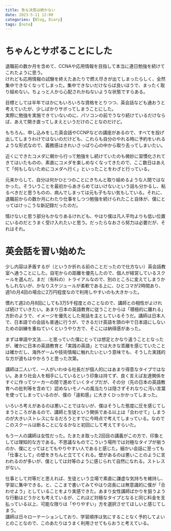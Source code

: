 ```yaml
---
title: 急な決意は続かない
date: 2023-5-11 12:00
categories: [Blog, Diary]
tags: [note]
---
```


# ちゃんとサボることにした

退職前の数か月を含めて、CCNAや応用情報を目指して本当に連日勉強を続けてこれたように思う。  
けれども応用情報の試験を終えたあたりで燃え尽きが出てしまったらしく、全然集中できなくなってしまった。集中できないだけならば良いほうで、まったく取り組めない。ちょっと人から心配されかねないような状態ですらある。

目標としては半年でほかにもいろいろな資格をとりつつ、英会話なども通おうと考えていたが、少しばかりサボってしまうことにした。  
実際に勉強を実施できていないのに、パソコンの前でうなり続けているだけならば、あえて開き直ってしまえというだけのことなのだけど。

もちろん、申し込みをした英会話やCCNPなどの講座があるので、すべてを投げ出してしまうわけではないのだけども、これらも自分のやれる時に予約をいれるような形式なので、義務感はきれいさっぱり心の中から取り去ってしまいたい。

近くにできたコメダに朝から行って勉強をし続けていたのも微妙に習慣化されてきてはいたものの、素直にコメダを楽しめなくなってきたので、ここ数日はあえて「何もしないためにコメダへ行く」といったことをわざと行っている。

元来からして、自分は何かひとつのことにきちんと取り組めるような人間ではなかった。そういうことを最初からあきらめてはいけないという話も分かるし、粘るべきだと思うものの、病んでしまっては元も子もない気もしている。それに、退職前からの数か月にわたり仕事をしつつ勉強を続けられたこと自体が、僕にとってはけっこうな新記録だったのだ。

情けないと思う部分もかなりあるけれども、やはり僕は凡人平均よりも低い位置にいるのだとうまく受け入れたいと思う。だったらなおさら努力は必要だが、それはそれ。

# 英会話を習い始めた

少し内容は矛盾するが（というか折れる前のことだったので仕方ない）英会話教室へ通うことにした。自宅からの距離を優先したので、個人が経営しているスクールを選んだ。まだ（有料の）トライアルなので、別のところに変えてしまうかもしれないが、かなりスケジュールが柔軟である上に、ひとコマが2時間あり、週1の月4回の場合に2万円程度なので利用しやすいのも大きかった。

慣れて週2の月8回にしても3万5千程度とのことなので、講師との相性がよければ続けていきたい。あまり日本の英語教育に従うことからは「積極的に離れる」方針のようで、イメージを優先とした発話を主としているそうだ。講師は日本人で、日本語での会話も普通に行うが、できるだけ英語を頭の中で日本語にしないための訓練を重ねていくというやり方で、そこには納得感があった。

まずは単語や文法……と思っていた僕にとっては想定とかなり違うこととなったが、確かに日本の英語教育と「実践の英語」とでは大きな乖離を感じていたことは確かだし、海外ゲームや技術情報に触れたいという意味でも、そうした実践的な方が道もはやかろうと思った次第。

講師は二人いて、一人がいわゆる社長だが個人的にはあまり得意なタイプではない。あまり社会人を相手にしているという印象は持てず、良く言えば友達関係をすぐに作ってツーカーの間で進めていくタイプだが、その分（先の日本の英語教育への批判等を含めて）認めないモノへの風当たりは隠さずそれなりに汚い言葉を使ってしまっているのが、僕の「違和感」に大きくひっかかってしまった。

いろいろ考えがあるのは悪いことではないが、僕はそうした態度に圧を感じてしまうところがあるので、講師と生徒という関係である以上は「合わせて」しまうのが大きいストレスになるだろうとすでに今時点で考えてしまっている。なのでこのスクールは断ることになるかなと初回にして考えてすらいた。

もう一人の講師は女性だった。たまたま取った2回目の講義がこの方で、印象としては理知的な方である。不思議なものでこういう場所では対極なタイプが揃うのか、僕にとってはとてもやりやすい人であると感じた。細かい会話に至っても「仕事として」の壁をきちんと立ててくれる。壁があるのは悪いことのように言われるのが多いが、僕としては対等のように感じられて自然になれる。ストレスがない。

仕事として対等だと思えれば、生徒という立場で素直に謙虚な気持ちを維持し、学習に集中できる。と、ここまで書いてみてやはり店長には無意識的に僕が「合わせよう」としていることをより実感できた。あまり女性講師ばかりを狙うような行動はどうかとも考えているが、これほど対極なタイプとなると同じ料金を支払っている以上、可能な限りは「やりやすい」方を選択させてほしいと感じてしまう。  
講師は日々ローテーションしており、学習順序は気にすることなく予約してよいとのことなので、このあたりはうまく利用させてもらおうと考えている。

